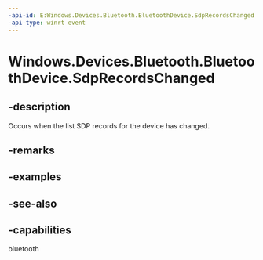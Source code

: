 ```yaml
---
-api-id: E:Windows.Devices.Bluetooth.BluetoothDevice.SdpRecordsChanged
-api-type: winrt event
---
```


<!-- Event syntax
public event Windows.Foundation.TypedEventHandler SdpRecordsChanged<Windows.Devices.Bluetooth.BluetoothDevice,  object>
-->

# Windows.Devices.Bluetooth.BluetoothDevice.SdpRecordsChanged

## -description
Occurs when the list SDP records for the device has changed.

## -remarks

## -examples

## -see-also


## -capabilities
bluetooth